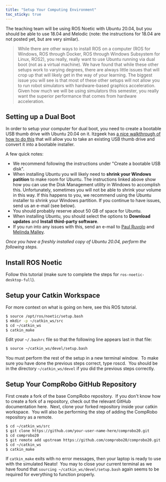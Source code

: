 ```yaml
---
title: "Setup Your Computing Environment"
toc_sticky: true
---
```


The teaching team will be using ROS Noetic with Ubuntu 20.04, but you should be able to use 18.04 and Melodic (note: the instructions for 18.04 are not posted yet, but are very similar).

> While there are other ways to install ROS on a computer (ROS for Windows, ROS through Docker, ROS through Windows Subsystem for Linux, ROS2), you really, really want to use Ubuntu running via dual boot (not as a virtual machine).  We have found that while these other setups work to varying degrees, there are always little issues that will crop up that will likely get in the way of your learning.  The biggest issue you will see is that most of these other setups will not allow you to run robot simulators with hardware-based graphics acceleration.  Given how much we will be using simulators this semester, you really want the superior performance that comes from hardware acceleration.


## Setting up a Dual Boot

In order to setup your computer for dual boot, you need to create a bootable USB thumb drive with Ubuntu 20.04 on it.  Itzgeek has [a nice walkthrough of how to do this](https://www.itzgeek.com/post/how-to-install-ubuntu-20-04-alongside-with-windows-10-in-dual-boot/) that will allow you to take an existing USB thumb drive and convert it into a bootable installer.

A few quick notes:
* We recommend following the instructions under "Create a bootable USB disk".
* When installing Ubuntu you will likely need to **shrink your Windows patition** to make room for Ubuntu.  The instructions linked above show how you can use the Disk Management utility in Windows to accomplish this.  Unfortunately, sometimes you will not be able to shrink your volume in this way.  If this happens to you, we recommend using the Ubuntu installer to shrink your Windows partition.  If you continue to have issues, send us an e-mail (see below).
* You should probably reserve about 50 GB of space for Ubuntu.
* When installing Ubuntu, you should select the options to **Download updates** and **Install third-party software**.
* If you run into any issues with this, send an e-mail to <a href="mailto:paul.ruvolo@olin.edu">Paul Ruvolo</a> and <a href="mailto:mmalley@olin.edu>">Melinda Malley</a>.


*Once you have a freshly installed copy of Ubuntu 20.04, perform the following steps.*

## Install ROS Noetic

Follow this tutorial (make sure to complete the steps for ``ros-noetic-desktop-full``).

## Setup your Catkin Workspace

For more context on what is going on here, see this ROS tutorial.

```bash
$ source /opt/ros/noetic/setup.bash
$ mkdir -p ~/catkin_ws/src
$ cd ~/catkin_ws
$ catkin_make
```

Edit your ``~/.bashrc`` file so that the following line appears last in that file:

```bash
$ source ~/catkin_ws/devel/setup.bash
```

You must perform the rest of the setup in a new terminal window.  To make sure you have done the previous steps correct, type roscd.  You should be in the directory ``~/catkin_ws/devel`` if you did the previous steps correctly. 

## Setup Your CompRobo GitHub Repository

First create a fork of the base CompRobo repository.  If you don't know how to create a fork of a repository, check out the relevant GitHub documentation here.  Next, clone your forked repository inside your catkin workspace.  You will also be performing the step of adding the CompRobo repository as a remote.

```bash
$ cd ~/catkin_ws/src
$ git clone https://github.com/your-user-name-here/comprobo20.git
$ cd comprobo20
$ git remote add upstream https://github.com/comprobo20/comprobo20.git
$ cd ~/catkin_ws
$ catkin_make
```

If ``catkin_make`` exits with no error messages, then your laptop is ready to use with the simulated Neato!  You may to close your current terminal as we have found that ``sourcing ~/catkin_ws/devel/setup.bash`` again seems to be required for everything to function properly.
